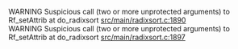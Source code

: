 WARNING Suspicious call (two or more unprotected arguments) to Rf_setAttrib at do_radixsort [src/main/radixsort.c:1890](https://github.com/wch/r-source/blob/bac895435ea855e91ae83e532539a13cc76c2419/src/main/radixsort.c/#L1890)  
WARNING Suspicious call (two or more unprotected arguments) to Rf_setAttrib at do_radixsort [src/main/radixsort.c:1897](https://github.com/wch/r-source/blob/bac895435ea855e91ae83e532539a13cc76c2419/src/main/radixsort.c/#L1897)  
